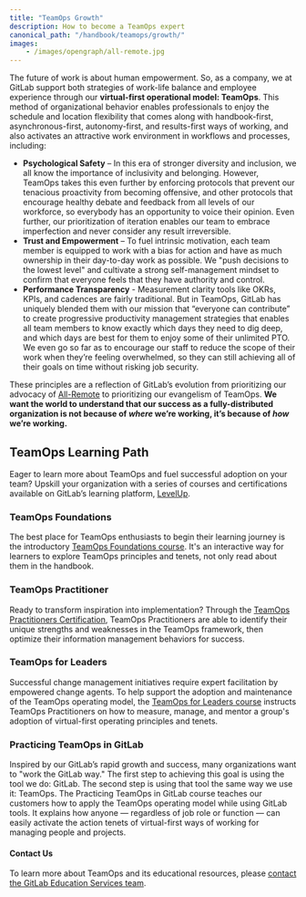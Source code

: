 ```yaml
---
title: "TeamOps Growth"
description: How to become a TeamOps expert
canonical_path: "/handbook/teamops/growth/"
images:
    - /images/opengraph/all-remote.jpg
---
```


The future of work is about human empowerment. So, as a company, we at GitLab support both strategies of work-life balance and employee experience through our **virtual-first operational model: TeamOps**. This method of organizational behavior enables professionals to enjoy the schedule and location flexibility that comes along with handbook-first, asynchronous-first, autonomy-first, and results-first ways of working, and also activates an attractive work environment in workflows and processes, including:

- **Psychological Safety** – In this era of stronger diversity and inclusion, we all know the importance of inclusivity and belonging. However, TeamOps takes this even further by enforcing protocols that prevent our tenacious proactivity from becoming offensive, and other protocols that encourage healthy debate and feedback from all levels of our workforce, so everybody has an opportunity to voice their opinion. Even further, our prioritization of iteration enables our team to embrace imperfection and never consider any result irreversible.
- **Trust and Empowerment** – To fuel intrinsic motivation, each team member is equipped to work with a bias for action and have as much ownership in their day-to-day work as possible. We "push decisions to the lowest level" and cultivate a strong self-management mindset to confirm that everyone feels that they have authority and control.
- **Performance Transparency** - Measurement clarity tools like OKRs, KPIs, and cadences are fairly traditional. But in TeamOps, GitLab has uniquely blended them with our mission that “everyone can contribute” to create progressive productivity management strategies that enables all team members to know exactly which days they need to dig deep, and which days are best for them to enjoy some of their unlimited PTO. We even go so far as to encourage our staff to reduce the scope of their work when they’re feeling overwhelmed, so they can still achieving all of their goals on time without risking job security.

These principles are a reflection of GitLab’s evolution from prioritizing our advocacy of [All-Remote](https://about.gitlab.com/company/culture/all-remote/guide/) to prioritizing our evangelism of TeamOps. **We want the world to understand that our success as a fully-distributed organization is not because of *where* we’re working, it’s because of *how* we’re working.**

## TeamOps Learning Path

Eager to learn more about TeamOps and fuel successful adoption on your team? Upskill your organization with a series of courses and certifications available on GitLab’s learning platform, [LevelUp](https://levelup.gitlab.com/).

### TeamOps Foundations

The best place for TeamOps enthusiasts to begin their learning journey is the introductory [TeamOps Foundations course](https://levelup.gitlab.com/courses/teamops). It's an interactive way for learners to explore TeamOps principles and tenets, not only read about them in the handbook.

### TeamOps Practitioner

Ready to transform inspiration into implementation? Through the [TeamOps Practitioners Certification](https://levelup.gitlab.com/learn/learning-path/teamops-practitioner-certification), TeamOps Practitioners are able to identify their unique strengths and weaknesses in the TeamOps framework, then optimize their information management behaviors for success.

### TeamOps for Leaders

Successful change management initiatives require expert facilitation by empowered change agents. To help support the adoption and maintenance of the TeamOps operating model, the [TeamOps for Leaders course](https://levelup.gitlab.com/learn/course/teamops-for-leaders/) instructs TeamOps Practitioners on how to measure, manage, and mentor a group's adoption of virtual-first operating principles and tenets.

### Practicing TeamOps in GitLab

Inspired by our GitLab’s rapid growth and success, many organizations want to "work the GitLab way." The first step to achieving this goal is using the tool we do: GitLab. The second step is using that tool the same way we use it: TeamOps. The Practicing TeamOps in GitLab course teaches our customers how to apply the TeamOps operating model while using GitLab tools. It explains how anyone — regardless of job role or function — can easily activate the action tenets of virtual-first ways of working for managing people and projects.

#### Contact Us

To learn more about TeamOps and its educational resources, please [contact the GitLab Education Services team](https://about.gitlab.com/services/education/).
